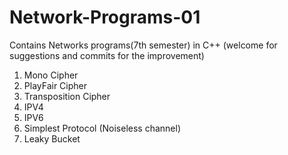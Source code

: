 # Network-Programs-01
Contains Networks programs(7th semester) in C++ (welcome for suggestions and commits for the improvement)

1. Mono Cipher
2. PlayFair Cipher
3. Transposition Cipher
4. IPV4
5. IPV6
6. Simplest Protocol (Noiseless channel)
7. Leaky Bucket
